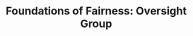 ---
airtable_createdTime: '2022-05-11T16:25:03.000Z'
airtable_id: recTj2IlwSdVbyZ8R
case_link:
- foundations-of-fairness-nhs-data-sharing
feeds_into: '[''recungccavd2UMthT'', ''recdcol5lx4eMH6OI'', ''reck4fGB1D17nwxVM'']'
table: components
title: 'Foundations of Fairness: Oversight Group'
---